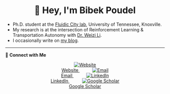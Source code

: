 <h1 align="center">👋 Hey, I'm Bibek Poudel</h1>

- Ph.D. student at the [Fluidic City lab](), University of Tennessee, Knoxville.
- My research is at the intersection of Reinforcement Learning & Transportation Autonomy with [Dr. Weizi Li](https://weizi-li.github.io).
- I occasionally write on [my blog](https://poudel-bibek.github.io/archives/).

---

💬 **Connect with Me**

<p align="center">
  <a href="https://poudel-bibek.github.io/" style="margin-right: 40px;">
    <img src="https://img.icons8.com/fluency/48/domain.png" alt="Website"><br>
    Website
  </a>
  
  <a href="mailto:iambibek@me.com" style="margin-right: 40px;">
    <img src="https://img.icons8.com/fluency/48/mail--v1.png" alt="Email"><br>
    Email
  </a>
  
  <a href="https://www.linkedin.com/in/poudelbibek/" style="margin-right: 40px;">
    <img src="https://img.icons8.com/color/48/linkedin.png" alt="LinkedIn"><br>
    LinkedIn
  </a>
  
  <a href="https://scholar.google.com/citations?user=PzBn1jgAAAAJ">
    <img src="https://img.icons8.com/color/48/google-scholar--v3.png" alt="Google Scholar"><br>
    Google Scholar
  </a>
</p>
